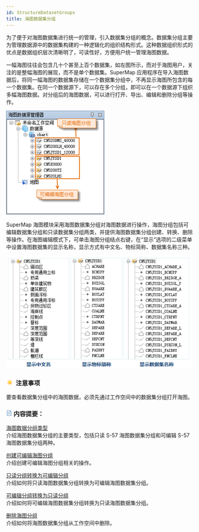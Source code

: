 ```yaml
---
id: StructureDatasetGroups
title: 海图数据集分组
---
```

为了便于对海图数据集进行统一的管理，引入数据集分组的概念。数据集分组主要为管理数据源中的数据集构建的一种逻辑化的组织结构形式。这种数据组织形式的优点是数据组织层次清晰明了，可读性好，方便用户统一管理海图数据。

一幅海图往往会包含几十个甚至上百个数据集，如左图所示，而对于海图用户，关注的是整幅海图的展现，而不是单个数据集。SuperMap 应用程序在导入海图数据后，将同一幅海图的数据集存储在一个数据集分组中，不再显示海图所包含的每一个数据集。在同一个数据源下，可以存在多个分组，即可以在一个数据源下组织多幅海图数据。对分组后的海图数据，可以进行打开、导出、编辑和删除分组等操作。

![](img/DatasetGroup.png)  
  
SuperMap 海图模块采用海图数据集分组对海图数据进行操作，海图分组包括可编辑数据集分组和只读数据集分组两类，并提供海图数据集分组创建、转换、删除等操作。在海图编辑模式下，可单击海图分组结点右键，在“显示”选项的二级菜单中设置海图数据集的显示名称，显示方式有中文名、物标简称、数据集名称三种。

![](img/GroupVisualization1.png)  
  
### ![](../../img/note.png) 注意事项

要查看数据集分组中的海图数据，必须先通过工作空间中的数据集分组打开海图。

### ![](../../img/read.gif) 内容提要：

[海图数据分组类型](GroupsType)  
介绍海图数据集分组的主要类型，包括只读 S-57 海图数据集分组和可编辑 S-57 海图数据集分组两种。

[创建可编辑海图分组](CreatEditGroup)  
介绍创建可编辑海图分组相关的操作。

[只读分组转换为可编辑分组](ReadToEdit)  
介绍如何将只读海图数据集分组转换为可编辑海图数据集分组。

[可编辑分组转换为只读分组](EditToRead)  
介绍如何将可编辑海图数据集分组转换为只读海图数据集分组。

[删除海图分组](DeleteGroup)  
介绍如何将海图数据集分组从工作空间中删除。